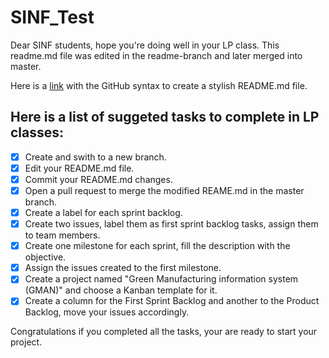 # SINF_Test

Dear SINF students, hope you're doing well in your LP class.
This readme.md file was edited in the readme-branch and later merged into master.

Here is a [link](https://help.github.com/pt/github/writing-on-github/basic-writing-and-formatting-syntax) with the GitHub syntax to create a stylish README.md file.

## Here is a list of suggeted tasks to complete in LP classes:
- [x] Create and swith to a new branch.
- [x] Edit your README.md file.
- [x] Commit your README.md changes.
- [x] Open a pull request to merge the modified REAME.md in the master branch.
- [x] Create a label for each sprint backlog.
- [x] Create two issues, label them as first sprint backlog tasks, assign them to team members.
- [x] Create one milestone for each sprint, fill the description with the objective.
- [x] Assign the issues created to the first milestone.
- [x] Create a project named "Green Manufacturing information system (GMAN)" and choose a Kanban template for it.
- [x] Create a column for the First Sprint Backlog and another to the Product Backlog, move your issues accordingly.

Congratulations if you completed all the tasks, your are ready to start your project.
